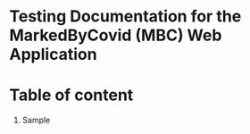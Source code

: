 # Testing Documentation for the MarkedByCovid (MBC) Web Application 

# Table of content

1. Sample
